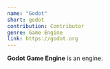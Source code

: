 ```yaml
---
name: "Godot"
short: godot
contribution: Contributor
genre: Game Engine
link: https://godot.org
---
```


**Godot Game Engine** is an engine.